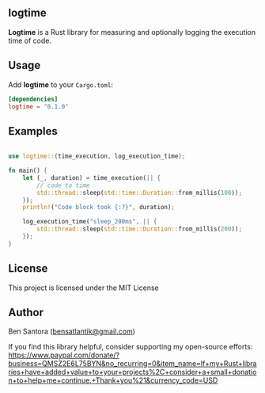 ## logtime

**Logtime** is a Rust library for measuring and optionally logging the execution time of code.

## Usage

Add **logtime** to your `Cargo.toml`:

```toml
[dependencies]
logtime = "0.1.0"
```
## Examples

```rust

use logtime::{time_execution, log_execution_time};

fn main() {
    let (_, duration) = time_execution(|| {
        // code to time
        std::thread::sleep(std::time::Duration::from_millis(100));
    });
    println!("Code block took {:?}", duration);

    log_execution_time("sleep_200ms", || {
        std::thread::sleep(std::time::Duration::from_millis(200));
    });
}
```

## License
This project is licensed under the MIT License

## Author
Ben Santora (<bensatlantik@gmail.com>)

If you find this library helpful, consider supporting my open-source efforts: https://www.paypal.com/donate/?business=QMSZ2E6L75BYN&no_recurring=0&item_name=If+my+Rust+libraries+have+added+value+to+your+projects%2C+consider+a+small+donation+to+help+me+continue.+Thank+you%21&currency_code=USD
